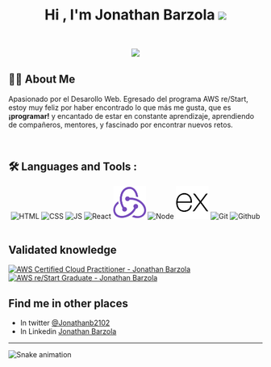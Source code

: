 <h1 align="center">Hi , I'm Jonathan Barzola <img src="https://media.giphy.com/media/hvRJCLFzcasrR4ia7z/giphy.gif" width="35"></h1>
<br>
<p align="center">
 <a href="https://github.com/DenverCoder1/readme-typing-svg"><img src="https://readme-typing-svg.herokuapp.com?size=30&duration=5001&color=5EB0F7&background=FF31B700&lines=Full+Stack+Web+Developer"></a>
</p>


## :man_technologist: About Me
   
<div>
  <p>Apasionado por el Desarollo Web. Egresado del programa AWS re/Start, estoy muy feliz por haber encontrado lo que más me gusta, que es <b>¡programar!</b> y  encantado de estar en constante aprendizaje, aprendiendo de compañeros, mentores, y fascinado por encontrar nuevos retos.</p>
</div>

<br>

## :hammer_and_wrench: Languages and Tools :
<div style="display: inline_block" align="center">
  <img alt="HTML" height="65" width="65" src="https://media.giphy.com/media/XAxylRMCdpbEWUAvr8/giphy.gif">
  <img alt="CSS" height="65" width="65" src="https://media.giphy.com/media/fsEaZldNC8A1PJ3mwp/giphy.gif">
  <img alt="JS" height="60" width="60" src="https://media.giphy.com/media/ln7z2eWriiQAllfVcn/giphy.gif">
  <img alt="React" height="65" width="65" src="https://media.giphy.com/media/eNAsjO55tPbgaor7ma/giphy.gif">
  <img alt="Redux" height="65" width="65" src="https://raw.githubusercontent.com/devicons/devicon/master/icons/redux/redux-original.svg">
  <img alt="Node" height="65" width="65" src="https://media.giphy.com/media/kdFc8fubgS31b8DsVu/giphy.gif">
  <img alt="Express" height="65" width="65" src="https://raw.githubusercontent.com/devicons/devicon/master/icons/express/express-original.svg">
  <!-- <img alt="Sequelize" height="50" width="50" src="https://raw.githubusercontent.com/devicons/devicon/master/icons/sequelize/sequelize-original.svg"> -->
  <!-- <img alt="MySQL" height="50" width="50" src="https://raw.githubusercontent.com/devicons/devicon/master/icons/mysql/mysql-original-wordmark.svg"> -->
  <!-- <img alt="PostgreSQL" height="50" width="50" src="https://raw.githubusercontent.com/devicons/devicon/master/icons/postgresql/postgresql-original.svg"> -->
  <img alt="Git" height="65" width="120" src="https://media.giphy.com/media/kH1DBkPNyZPOk0BxrM/giphy.gif">
  <img alt="Github" height="65" width="65" src="https://media.giphy.com/media/KzJkzjggfGN5Py6nkT/giphy.gif">
  <!-- <img alt="Firebase" height="50" width="50" src="https://media.giphy.com/media/Ri2TUcKlaOcaDBxFpY/giphy.gif"> -->
</div>
  
<br>

## Validated knowledge
<a href="https://www.credly.com/badges/99b710b4-46cb-4eb9-ab98-22b67103b76d/public_url" target="_blank"><img height="140" width="140" src="https://images.credly.com/size/680x680/images/00634f82-b07f-4bbd-a6bb-53de397fc3a6/image.png" alt="AWS Certified Cloud Practitioner - Jonathan Barzola"></a>
<a href="https://www.credly.com/badges/a3a2de26-7b11-4488-9cc9-43a504f7fa78/public_url" target="_blank"><img height="150" width="150" src="https://images.credly.com/size/340x340/images/44e2c252-5d19-4574-9646-005f7225bf53/image.png" alt="AWS re/Start Graduate - Jonathan Barzola"></a>

## Find me in other places
-   In twitter  [@Jonathanb2102](https://twitter.com/jonathanb2102)
-   In Linkedin  [Jonathan Barzola](https://www.linkedin.com/in/jonathanbarzola/)
   
---

![Snake animation](https://github.com/rencas1207/rencas1207/blob/output/github-contribution-grid-snake.svg)
   
